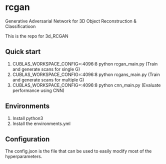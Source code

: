 # rcgan

Generative Adversarial Network for 3D Object Reconstruction & Classificatioon

This is the repo for 3d_RCGAN

## Quick start

1. CUBLAS_WORKSPACE_CONFIG=:4096:8 python rcgan_main.py   (Train and generate scans for single G)
2. CUBLAS_WORKSPACE_CONFIG=:4096:8 python rcgans_main.py  (Train and generate scans for multiple G)
3. CUBLAS_WORKSPACE_CONFIG=:4096:8 python cnn_main.py     (Evaluate performance using CNN)

## Environments

1. Install python3
2. Install the environments.yml

## Configuration

The config.json is the file that can be used to easily modify most of the hyperparameters.

